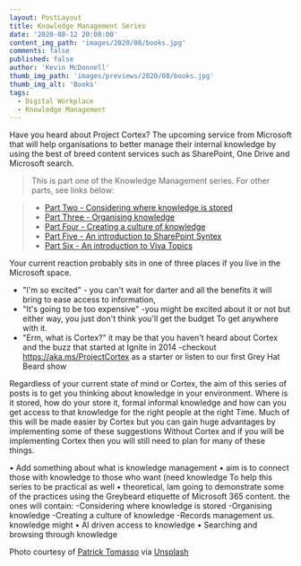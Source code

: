 ```yaml
---
layout: PostLayout
title: Knowledge Management Series
date: '2020-08-12 20:00:00'
content_img_path: 'images/2020/08/books.jpg'
comments: false
published: false
author: 'Kevin McDonnell'
thumb_img_path: 'images/previews/2020/08/books.jpg'
thumb_img_alt: 'Books'
tags:
  - Digital Workplace
  - Knowledge Management
---
```


Have you heard about Project Cortex? The upcoming service from Microsoft that will help organisations to better manage their internal knowledge by using the best of breed content services such as SharePoint, One Drive and Microsoft search.

> This is part one of the Knowledge Management series. For other parts, see links below:

> - [Part Two - Considering where knowledge is stored](/2020/09/10/knowledge-management-series-considering-where-knowledge-is-stored)
> - [Part Three - Organising knowledge](/2020/09/14/knowledge-management-organising-knowledge)
> - [Part Four - Creating a culture of knowledge](/2020/09/17/knowledge-management-series-creating-a-culture-of-knowledge)
> - [Part Five - An introduction to SharePoint Syntex](/2020/09/26/knowledge-management-series-introduction-to-sharepoint-syntex)
> - [Part Six - An introduction to Viva Topics](/2021/02/06/knowledge-management-series-introduction-to-viva-topics)

Your current reaction probably sits in one of three places if you live in the Microsoft space.

- "I'm so excited" - you can't wait for darter and all the benefits it will bring to ease access to information,
- "It's going to be too expensive" -you might be excited about it or not but either way, you just don't think you'll get the budget To get anywhere with it.
- "Erm, what is Cortex?" it may be that you haven't heard about Cortex and the buzz that started at Ignite in 2014 -checkout https://aka.ms/ProjectCortex as a starter or
  listen to our first Grey Hat Beard show

Regardless of your current state of mind or Cortex,
the aim of this series of posts is to get you thinking about knowledge in your environment.
Where is it stored, how do your store it, formal
informal knowledge and how can you get access to that knowledge for the right people at the right Time. Much of this will be made easier by Cortex but you can gain huge advantages by implementing some of these suggestions Without Cortex and if you will be
implementing Cortex then you will still need to
plan for many of these things.

• Add something about what is knowledge management
• aim is to connect those with knowledge to those who want (need knowledge
To help this series to be practical as well
• theoretical, lam going to demonstrate
some of the practices using the Greybeard
etiquette of Microsoft 365 content. the
ones will contain:
-Considering where knowledge is stored -Organising knowledge
-Creating a culture of knowledge
-Records management us. knowledge might
• Al driven access to knowledge
• Searching and browsing through knowledge

Photo courtesy of [Patrick Tomasso](https://unsplash.com/@impatrickt) via [Unsplash](https://unsplash.com)
